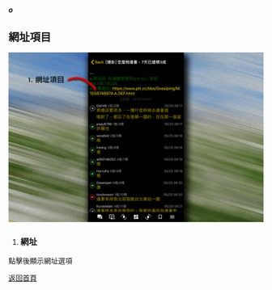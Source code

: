 ##### o
## 網址項目

![Image of Link Item](../v1/images/link_item.png) 

1. ### 網址
點擊後顯示網址選項  
  
[返回首頁](https://kimieno.github.io/ios.pitt) 